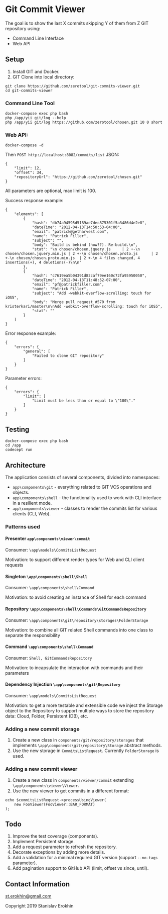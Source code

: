 # Git Commit Viewer

The goal is to show the last X commits skipping Y of them from Z GIT repository using:
* Command Line Interface
* Web API

## Setup

1. Install GIT and Docker.
2. GIT Clone into local directory:
```
git clone https://github.com/zerotool/git-commits-viewer.git
cd git-commits-viewer
```

### Command Line Tool
```
docker-compose exec php bash
php /app/yii git/log --help
php /app/yii git/log https://github.com/zerotool/chosen.git 10 0 short
```

### Web API:
```
docker-compose -d
```
Then `POST http://localhost:8082/commits/list`
JSON:
```
{
	"limit": 12,
	"offset": 34,
	"repositoryUrl": "https://github.com/zerotool/chosen.git"
}
```
All parameters are optional, max limit is 100.

Success response example:
```
{
    "elements": [
        {
            "hash": "db74a94595d5189ae7dec875301f5a3486d4e2e8",
            "dateTime": "2012-04-13T14:50:53-04:00",
            "email": "patrick@getharvest.com",
            "name": "Patrick Filler",
            "subject": "",
            "body": "Build is behind (how??). Re-build.\n",
            "stat": "\n chosen/chosen.jquery.js     | 2 +-\n chosen/chosen.jquery.min.js | 2 +-\n chosen/chosen.proto.js      | 2 +-\n chosen/chosen.proto.min.js  | 2 +-\n 4 files changed, 4 insertions(+), 4 deletions(-)\n\n"
        },
        {
            "hash": "c7619ea5b04391d82caf79ee160c72fa95950050",
            "dateTime": "2012-04-13T11:48:52-07:00",
            "email": "pf@patrickfiller.com",
            "name": "Patrick Filler",
            "subject": "Add -webkit-overflow-scrolling: touch for iOS5",
            "body": "Merge pull request #570 from kristerkari/master\n\nAdd -webkit-overflow-scrolling: touch for iOS5",
            "stat": ""
        }
    ]
}
```

Error response example:
```
{
    "errors": {
        "general": [
            "Failed to clone GIT repository"
        ]
    }
}
```

Parameter errors:
```
{
    "errors": {
        "limit": [
            "Limit must be less than or equal to \"100\"."
        ]
    }
}
```

## Testing

```
docker-compose exec php bash
cd /app
codecept run
```

## Architecture

The application consists of several components, divided into namespaces:
* `app\components\git` - everything related to GIT VCS operations and objects.
* `app\components\shell` - the functionality used to work with CLI interface in a resilient mode.
* `app\components\viewer` - classes to render the commits list for various clients (CLI, Web).

### Patterns used

#### Presenter `app\components\viewer\commit`
Consumer: `\app\models\CommitsListRequest`

Motivation: to support different render types for Web and CLI client requests

#### Singleton `\app\components\shell\Shell`

Consumer: `\app\components\shell\Command`

Motivation: to avoid creating an instance of Shell for each command

#### Repository `\app\components\shell\Commands\GitCommandsRepository`

Consumer: `\app\components\git\repository\storages\FolderStorage`

Motivation: to combine all GIT related Shell commands into one class to separate the responsibility

#### Command `\app\components\shell\Command`

Consumer: `Shell, GitCommandsRepository`

Motivation: to incapsulate the interaction with commands and their parameters

#### Dependency Injection `\app\components\git\Repository`

Consumer: `\app\models\CommitsListRequest`

Motivation: to get a more testable and extensible code we inject the Storage object to the Repository to support
multiple ways to store the repository data: Cloud, Folder, Persistent (DB), etc.

### Adding a new commit storage

1. Create a new class in `components/git/repository/storages` that implements `\app\components\git\repository\Storage`
abstract methods.
2. Use the new storage in `CommitsListRequest`. Currently `FolderStorage` is used.

### Adding a new commit viewer

1. Create a new class in `components/viewer/commit` extending `\app\components\viewer\Viewer`.
2. Use the new viewer to get commits in a different format:
```
echo $commitsListRequest->processUsingViewer(
    new FooViewer(FooViewer::BAR_FORMAT)
);
```

## Todo

1. Improve the test coverage (components).
2. Implement Persistent storage.
3. Add a request parameter to refresh the repository.
4. Decorate exceptions by adding more details.
5. Add a validation for a minimal required GIT version (support `--no-tags` parameter).
6. Add pagination support to GitHub API (limit, offset vs since, until).

## Contact Information

[st.erokhin@gmail.com](mailto:st.erokhin@gmail.com)

Copyright 2019 Stanislav Erokhin
